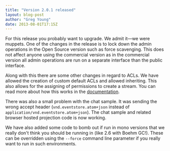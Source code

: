 ```yaml
---
title: "Version 2.0.1 released"
layout: blog-post
author: "Greg Young"
date: 2013-08-01T17:15Z
---
```


For this release you probably want to upgrade. We admit it—we were muppets. One of the changes in the release is to lock down the admin operations in the Open Source version such as force scavenging. This does not affect anyone using the commercial version as in the commercial version all admin operations are run on a separate interface than the public interface.

Along with this there are some other changes in regard to ACLs. We have allowed the creation of custom default ACLs and allowed inheriting. This also allows for the assigning of permissions to create a stream. You can read more about how this works in the [documentation](https://github.com/EventStore/EventStore/wiki/Access-Control-Lists)</a>.

There was also a small problem with the chat sample. It was sending the wrong accept header (`vnd.eventstore.atom+json` instead of `application/vnd.eventstore.atom+json`). The chat sample and related browser hosted projection code is now working.

We have also added some code to bomb out if run in mono versions that we really don't think you should be running in (like 2.6 with Boehm GC!). These can be overridden using the `--force` command line parameter if you really want to run in such environments.
